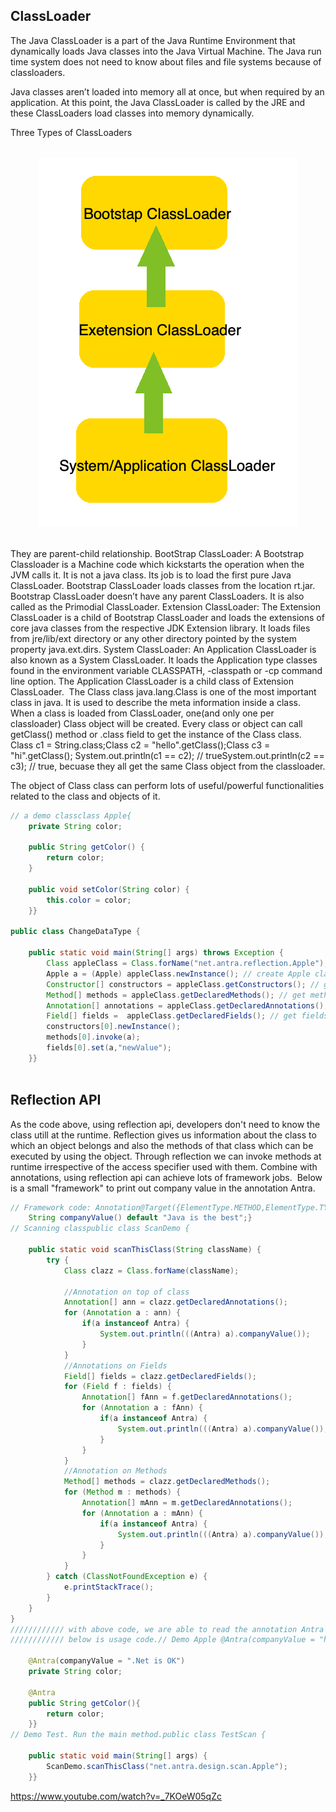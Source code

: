 ## ClassLoader
The Java ClassLoader is a part of the Java Runtime Environment that dynamically loads Java classes into the Java Virtual Machine. The Java run time system does not need to know about files and file systems because of classloaders.  

Java classes aren’t loaded into memory all at once, but when required by an application. At this point, the Java ClassLoader is called by the JRE and these ClassLoaders load classes into memory dynamically.  

Three Types of ClassLoaders

<br>
<div align="center">
    <img src="https://github.com/shenkaidong/Core-Java-Basic/blob/master/note/java/13%20-%20JVM%20-%20Classloader%20&%20Reflection%20API/pic/Assignment_13_1.png">
</div>
<br>


They are parent-child relationship.
BootStrap ClassLoader: A Bootstrap Classloader is a Machine code which kickstarts the operation when the JVM calls it. It is not a java class. Its job is to load the first pure Java ClassLoader. Bootstrap ClassLoader loads classes from the location rt.jar. Bootstrap ClassLoader doesn’t have any parent ClassLoaders. It is also called as the Primodial ClassLoader.
Extension ClassLoader: The Extension ClassLoader is a child of Bootstrap ClassLoader and loads the extensions of core java classes from the respective JDK Extension library. It loads files from jre/lib/ext directory or any other directory pointed by the system property java.ext.dirs.
System ClassLoader: An Application ClassLoader is also known as a System ClassLoader. It loads the Application type classes found in the environment variable CLASSPATH, -classpath or -cp command line option. The Application ClassLoader is a child class of Extension ClassLoader.
 The Class class
java.lang.Class is one of the most important class in java. It is used to describe the meta information inside a class. When a class is loaded from ClassLoader, one(and only one per classloader) Class object will be created.
Every class or object can call getClass() method or .class field to get the instance of the Class class.
Class c1 = String.class;Class c2 = "hello".getClass();Class c3 = "hi".getClass();
System.out.println(c1 == c2); // trueSystem.out.println(c2 == c3); // true, becuase they all get the same Class object from the classloader.

The object of Class class can perform lots of useful/powerful functionalities related to the class and objects of it.

```java
// a demo classclass Apple{
    private String color;

    public String getColor() {
        return color;
    }

    public void setColor(String color) {
        this.color = color;
    }}

public class ChangeDataType {

    public static void main(String[] args) throws Exception {
        Class appleClass = Class.forName("net.antra.reflection.Apple"); // Load the class without create object from Apple class
        Apple a = (Apple) appleClass.newInstance(); // create Apple class using Class.
        Constructor[] constructors = appleClass.getConstructors(); // get constructors.
        Method[] methods = appleClass.getDeclaredMethods(); // get methods
        Annotation[] annotations = appleClass.getDeclaredAnnotations(); // get annotations
        Field[] fields =  appleClass.getDeclaredFields(); // get fields// During the runtime, all the members inside a class is visible to ClassLoader.// By using Reflection API.// All the methods and field can be called. Even for those who are private.
        constructors[0].newInstance();
        methods[0].invoke(a);
        fields[0].set(a,"newValue");
    }}
    
```

## Reflection API

As the code above, using reflection api, developers don't need to know the class utill at the runtime. Reflection gives us information about the class to which an object belongs and also the methods of that class which can be executed by using the object. Through reflection we can invoke methods at runtime irrespective of the access specifier used with them.
Combine with annotations, using reflection api can achieve lots of framework jobs. 
Below is a small "framework" to print out company value in the annotation Antra.

```java
// Framework code: Annotation@Target({ElementType.METHOD,ElementType.TYPE,ElementType.FIELD})@Retention(RetentionPolicy.RUNTIME)public @interface Antra {
    String companyValue() default "Java is the best";}
// Scanning classpublic class ScanDemo {

    public static void scanThisClass(String className) {
        try {
            Class clazz = Class.forName(className);
                        
            //Annotation on top of class
            Annotation[] ann = clazz.getDeclaredAnnotations();
            for (Annotation a : ann) {
                if(a instanceof Antra) {
                    System.out.println(((Antra) a).companyValue());
                }
            }
            //Annotations on Fields
            Field[] fields = clazz.getDeclaredFields();
            for (Field f : fields) {
                Annotation[] fAnn = f.getDeclaredAnnotations();
                for (Annotation a : fAnn) {
                    if(a instanceof Antra) {
                        System.out.println(((Antra) a).companyValue());
                    }
                }
            }
            //Annotation on Methods
            Method[] methods = clazz.getDeclaredMethods();
            for (Method m : methods) {
                Annotation[] mAnn = m.getDeclaredAnnotations();           
                for (Annotation a : mAnn) {
                    if(a instanceof Antra) {
                        System.out.println(((Antra) a).companyValue());
                    }
                }
            }
        } catch (ClassNotFoundException e) {
            e.printStackTrace();
        }
    }
}
//////////// with above code, we are able to read the annotation Antra from any class.
//////////// below is usage code.// Demo Apple @Antra(companyValue = "hqweqwei")public class Apple {

    @Antra(companyValue = ".Net is OK")
    private String color;

    @Antra
    public String getColor(){
        return color;
    }}
// Demo Test. Run the main method.public class TestScan {

    public static void main(String[] args) {
        ScanDemo.scanThisClass("net.antra.design.scan.Apple");
    }}
```

https://www.youtube.com/watch?v=_7KOeW05qZc
